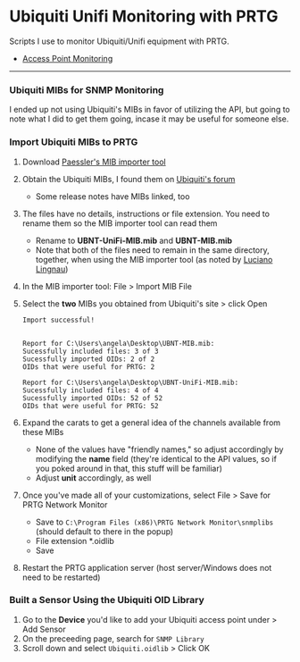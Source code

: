 # Ubiquiti Unifi Monitoring with PRTG
Scripts I use to monitor Ubiquiti/Unifi equipment with PRTG.

- [Access Point Monitoring](ap-monitoring-prtg)


***

### Ubiquiti MIBs for SNMP Monitoring
I ended up not using Ubiquiti's MIBs in favor of utilizing the API, but going to note what I did to get them going, incase it may be useful for someone else.

### Import Ubiquiti MIBs to PRTG
1. Download [Paessler's MIB importer tool](https://www.paessler.com/tools/mibimporter)
2. Obtain the Ubiquiti MIBs, I found them on [Ubiquiti's forum](https://community.ui.com/questions/SNMP-MIBs-for-UniFi-series-/b0f9d22c-b70c-47b9-93ba-2595fe726d55)
    - Some release notes have MIBs linked, too
3. The files have no details, instructions or file extension.  You need to rename them so the MIB importer tool can read them
    - Rename to **UBNT-UniFi-MIB.mib** and **UBNT-MIB.mib**
    - Note that both of the files need to remain in the same directory, together, when using the MIB importer tool (as noted by [Luciano Lingnau](https://kb.paessler.com/en/topic/80178-ubiquiti-unifi-wi-fi-controller-mib))
4. In the MIB importer tool: File > Import MIB File
5. Select the **two** MIBs you obtained from Ubiquiti's site > click Open
  
  
      ```text
    Import successful!


    Report for C:\Users\angela\Desktop\UBNT-MIB.mib:
    Sucessfully included files: 3 of 3
    Sucessfully imported OIDs: 2 of 2
    OIDs that were useful for PRTG: 2

    Report for C:\Users\angela\Desktop\UBNT-UniFi-MIB.mib:
    Sucessfully included files: 4 of 4
    Sucessfully imported OIDs: 52 of 52
    OIDs that were useful for PRTG: 52
    ```
  
  
6. Expand the carats to get a general idea of the channels available from these MIBs
    - None of the values have "friendly names," so adjust accordingly by modifying the **name** field (they're identical to the API values, so if you poked around in that, this stuff will be familiar)
    - Adjust **unit** accordingly, as well
7. Once you've made all of your customizations, select File > Save for PRTG Network Monitor
    - Save to `C:\Program Files (x86)\PRTG Network Monitor\snmplibs` (should default to there in the popup)
    - File extension *.oidlib
    - Save
8. Restart the PRTG application server (host server/Windows does not need to be restarted)


### Built a Sensor Using the Ubiquiti OID Library
1. Go to the **Device** you'd like to add your Ubiquiti access point under > Add Sensor
2. On the preceeding page, search for `SNMP Library`
3. Scroll down and select `Ubiquiti.oidlib` > Click OK
